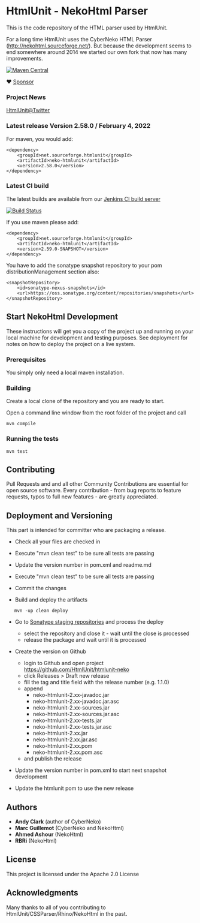 # HtmlUnit - NekoHtml Parser

This is the code repository of the HTML parser used by HtmlUnit.

For a long time HtmlUnit uses the CyberNeko HTML Parser (http://nekohtml.sourceforge.net/). But because the development
seems to end somewhere around 2014 we started our own fork that now has many improvements.

[![Maven Central](https://maven-badges.herokuapp.com/maven-central/net.sourceforge.htmlunit/neko-htmlunit/badge.svg)](https://maven-badges.herokuapp.com/maven-central/net.sourceforge.htmlunit/neko-htmlunit)

:heart: [Sponsor](https://github.com/sponsors/rbri)

### Project News
[HtmlUnit@Twitter][3]

### Latest release Version 2.58.0 / February 4, 2022

For maven, you would add:

    <dependency>
        <groupId>net.sourceforge.htmlunit</groupId>
        <artifactId>neko-htmlunit</artifactId>
        <version>2.58.0</version>
    </dependency>

### Latest CI build
The latest builds are available from our
[Jenkins CI build server][2]

[![Build Status](https://jenkins.wetator.org/buildStatus/icon?job=HtmlUnit+-+Neko)](https://jenkins.wetator.org/view/HtmlUnit/job/HtmlUnit%20-%20Neko/)


If you use maven please add:

    <dependency>
        <groupId>net.sourceforge.htmlunit</groupId>
        <artifactId>neko-htmlunit</artifactId>
        <version>2.59.0-SNAPSHOT</version>
    </dependency>

You have to add the sonatype snapshot repository to your pom distributionManagement section also:

    <snapshotRepository>
        <id>sonatype-nexus-snapshots</id>
        <url>https://oss.sonatype.org/content/repositories/snapshots</url>
    </snapshotRepository>


## Start NekoHtml Development

These instructions will get you a copy of the project up and running on your local machine for development and testing purposes. See deployment for notes on how to deploy the project on a live system.

### Prerequisites

You simply only need a local maven installation.


### Building

Create a local clone of the repository and you are ready to start.

Open a command line window from the root folder of the project and call

```
mvn compile
```

### Running the tests

```
mvn test
```

## Contributing

Pull Requests and and all other Community Contributions are essential for open source software.
Every contribution - from bug reports to feature requests, typos to full new features - are greatly appreciated.

## Deployment and Versioning

This part is intended for committer who are packaging a release.

* Check all your files are checked in
* Execute "mvn clean test" to be sure all tests are passing
* Update the version number in pom.xml and readme.md
* Execute "mvn clean test" to be sure all tests are passing
* Commit the changes


* Build and deploy the artifacts 

```
   mvn -up clean deploy
```

* Go to [Sonatype staging repositories](https://oss.sonatype.org/index.html#stagingRepositories) and process the deploy
  - select the repository and close it - wait until the close is processed
  - release the package and wait until it is processed

* Create the version on Github
    * login to Github and open project https://github.com/HtmlUnit/htmlunit-neko
    * click Releases > Draft new release
    * fill the tag and title field with the release number (e.g. 1.1.0)
    * append 
        * neko-htmlunit-2.xx-javadoc.jar
        * neko-htmlunit-2.xx-javadoc.jar.asc
        * neko-htmlunit-2.xx-sources.jar
        * neko-htmlunit-2.xx-sources.jar.asc
        * neko-htmlunit-2.xx-tests.jar
        * neko-htmlunit-2.xx-tests.jar.asc
        * neko-htmlunit-2.xx.jar
        * neko-htmlunit-2.xx.jar.asc
        * neko-htmlunit-2.xx.pom
        * neko-htmlunit-2.xx.pom.asc 
    * and publish the release 

* Update the version number in pom.xml to start next snapshot development
* Update the htmlunit pom to use the new release

## Authors

* **Andy Clark** (author of CyberNeko)
* **Marc Guillemot** (CyberNeko and NekoHtml)
* **Ahmed Ashour** (NekoHtml)
* **RBRi** (NekoHtml)

## License

This project is licensed under the Apache 2.0 License

## Acknowledgments

Many thanks to all of you contributing to HtmlUnit/CSSParser/Rhino/NekoHtml in the past.


[2]: https://jenkins.wetator.org/job/HtmlUnit%20-%20Neko/ "HtmlUnit -Neko CI"
[3]: https://twitter.com/HtmlUnit "https://twitter.com/HtmlUnit"
